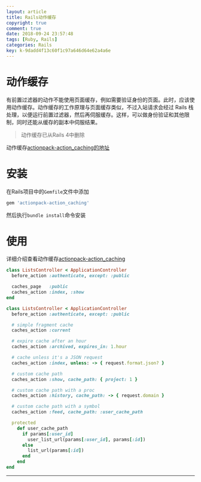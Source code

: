 ```yaml
---
layout: article
title: Rails动作缓存
copyright: true
comment: true
date: 2018-09-24 23:57:48
tags: [Ruby, Rails]
categories: Rails
key: k-9dadd4f13c60f1c97a646d64e62a4a6e
---
```


动作缓存
======

有前置过滤器的动作不能使用页面缓存，例如需要验证身份的页面。此时，应该使用动作缓存。动作缓存的工作原理与页面缓存类似，不过入站请求会经过 Rails 栈处理，以便运行前置过滤器，然后再伺服缓存。这样，可以做身份验证和其他限制，同时还能从缓存的副本中伺服结果。



> 动作缓存已从Rails 4中删除


动作缓存[actionpack-action_caching的地址](https://github.com/rails/actionpack-action_caching)

<!-- more -->

安装
======

在Rails项目中的`Gemfile`文件中添加

``` ruby
gem 'actionpack-action_caching'
```

然后执行`bundle install`命令安装

使用
=======

详细介绍查看动作缓存[actionpack-action_caching](https://github.com/rails/actionpack-action_caching)

``` ruby
class ListsController < ApplicationController
  before_action :authenticate, except: :public

  caches_page   :public
  caches_action :index, :show
end
```

``` ruby
class ListsController < ApplicationController
  before_action :authenticate, except: :public

  # simple fragment cache
  caches_action :current

  # expire cache after an hour
  caches_action :archived, expires_in: 1.hour

  # cache unless it's a JSON request
  caches_action :index, unless: -> { request.format.json? }

  # custom cache path
  caches_action :show, cache_path: { project: 1 }

  # custom cache path with a proc
  caches_action :history, cache_path: -> { request.domain }

  # custom cache path with a symbol
  caches_action :feed, cache_path: :user_cache_path

  protected
    def user_cache_path
      if params[:user_id]
        user_list_url(params[:user_id], params[:id])
      else
        list_url(params[:id])
      end
    end
end
```

---